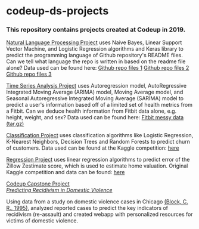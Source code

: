# codeup-ds-projects
### This repository contains projects created at Codeup in 2019. 


<a href='https://github.com/jessejinnaruiz/codeup-ds-projects/blob/master/jesse_nlp_nb.ipynb'>Natural Language Processing Project</a> uses Naive Bayes, Linear Support Vector Machine, and Logistic Regression algorithms and Keras library to predict the programming language of Github repository's README files. Can we tell what language the repo is written in based on the readme file alone? Data used can be found here: 
<a href='https://drive.google.com/file/d/1dG70nYhhvwHqMTlQoke8IOW7ihFj1_0n/view?usp=sharing'>Github repo files 1</a>
<a href='https://drive.google.com/file/d/1L1AIJ5lFWyizCdSQmPsQakKSKZjW6HIf/view?usp=sharing'>Github repo files 2</a>
<a href='https://drive.google.com/file/d/1SsQUFi-bKbyvyo8wPja12xkhMp5n6TyA/view?usp=sharing'>Github repo files 3</a>


<a href='https://github.com/jessejinnaruiz/codeup-ds-projects/blob/master/jesse_fitbit.ipynb'>Time Series Analysis Project</a> uses Autoregression model, AutoRegressive Integrated Moving Average (ARIMA) model, Moving Average model, and  Seasonal Autoregressive Integrated Moving Average (SARIMA) model to predict a user's  information based off of a limited set of health metrics from a Fitbit. Can we deduce health information from Fitbit data alone, e.g. height, weight, and sex? Data used can be found here: 
<a href='https://drive.google.com/file/d/1ogqNLhgCRf7WHgwgcFucFvBqnyQbP4jA/view?usp=sharing'>Fitbit messy data (tar.gz)</a>


<a href='https://github.com/jessejinnaruiz/codeup-ds-projects/blob/master/Classification_Proj_JesseRuiz.ipynb'>Classification Project</a> uses classification algorithms like Logistic Regression, K-Nearest Neighbors, Decision Trees and Random Forests to predict churn of customers. Data used can be found at the Kaggle competition: <a href='https://www.kaggle.com/vhcg77/telcom-churns-dataset'>here</a>

<a href='https://github.com/jessejinnaruiz/codeup-ds-projects/blob/master/Regression_Proj_JesseRuiz.ipynb'>Regression Project</a> uses linear regression algorithms to predict error of the Zillow Zestimate score, which is used to estimate home valuation. Original Kaggle competition and data can be found: <a href='https://www.kaggle.com/c/zillow-prize-1'>here</a>

<p><a href="https://github.com/codeup-capstone-one/domestic-violence">Codeup Capstone Project</a> <br /> <a href="https://ddfloww.com/domestic-violence"><em>Predicting Recidivism in Domestic Violence</em></a></p>
<p>Using data from a study on domestic violence cases in Chicago <a href="https://www.icpsr.umich.edu/icpsrweb/NACJD/studies/3002">(Block, C. R., 1995)</a>, analyzed reported cases to predict the key indicators of recidivism (re-assault) and created webapp with personalized resources for victims of domestic violence.</p>